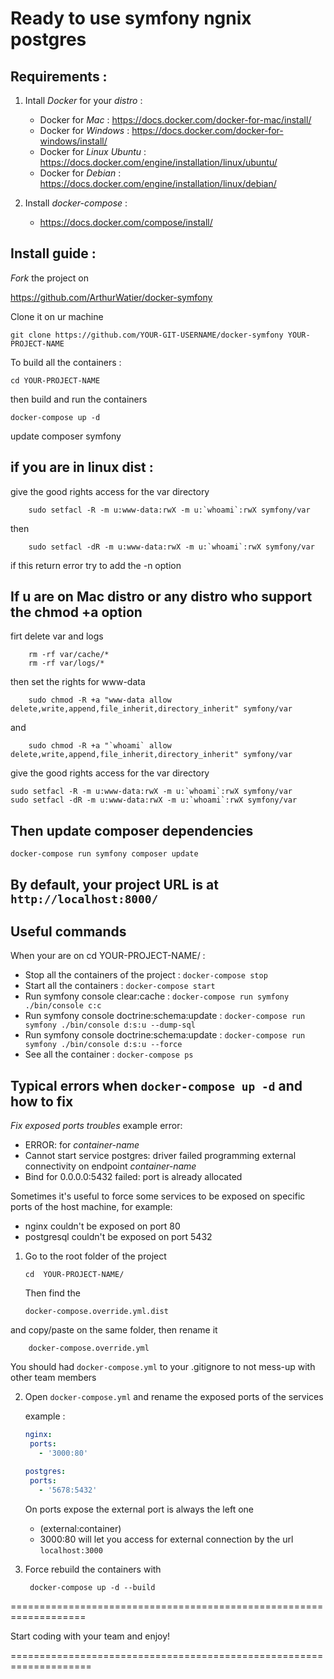 Ready to use symfony ngnix postgres
=

Requirements :
-
1. Intall _Docker_ for your _distro_ :
    * Docker for _Mac_ : 
        <https://docs.docker.com/docker-for-mac/install/>
    * Docker for _Windows_ :
        <https://docs.docker.com/docker-for-windows/install/>
    * Docker for _Linux Ubuntu_ :
        <https://docs.docker.com/engine/installation/linux/ubuntu/>
    * Docker for _Debian_ : 
        <https://docs.docker.com/engine/installation/linux/debian/>
       
2. Install _docker-compose_ :
    * <https://docs.docker.com/compose/install/>
    
Install guide :
-

*Fork* the project on 

<https://github.com/ArthurWatier/docker-symfony> 

Clone it on ur machine
        
    git clone https://github.com/YOUR-GIT-USERNAME/docker-symfony YOUR-PROJECT-NAME
    
To build all the containers :

    cd YOUR-PROJECT-NAME
then build and run the containers

    docker-compose up -d

update composer symfony

if you are in linux dist :
-   
   give the good rights access for the var directory
    
        sudo setfacl -R -m u:www-data:rwX -m u:`whoami`:rwX symfony/var
        
   then
    
        sudo setfacl -dR -m u:www-data:rwX -m u:`whoami`:rwX symfony/var

   if this return error try to add the -n option
   
If u are on Mac distro or any distro who support the chmod +a option
-   
   firt delete var and logs
        
        rm -rf var/cache/*
        rm -rf var/logs/*
        
   then set the rights for www-data
   
        sudo chmod -R +a "www-data allow delete,write,append,file_inherit,directory_inherit" symfony/var
   
   and 
   
        sudo chmod -R +a "`whoami` allow delete,write,append,file_inherit,directory_inherit" symfony/var

give the good rights access for the var directory

    sudo setfacl -R -m u:www-data:rwX -m u:`whoami`:rwX symfony/var
    sudo setfacl -dR -m u:www-data:rwX -m u:`whoami`:rwX symfony/var

Then update composer dependencies 
-
    docker-compose run symfony composer update 

By default, your project URL is at `http://localhost:8000/`
-

Useful commands
-

When your are on cd YOUR-PROJECT-NAME/ :
  * Stop all the containers of the project : `docker-compose stop`
  * Start all the containers : `docker-compose start`
  * Run symfony console clear:cache : `docker-compose run symfony ./bin/console c:c`
  * Run symfony console doctrine:schema:update : `docker-compose run symfony ./bin/console d:s:u --dump-sql`
  * Run symfony console doctrine:schema:update : `docker-compose run symfony ./bin/console d:s:u --force`
  * See all the container : `docker-compose ps`

Typical errors when `docker-compose up -d` and how to fix
-

*Fix exposed ports troubles*
example error:
* ERROR: for *container-name*  
* Cannot start service postgres: driver failed programming external connectivity on endpoint *container-name*
* Bind for 0.0.0.0:5432 failed: port is already allocated

Sometimes it's useful to force some services to be exposed on specific ports of the host machine, for example:
    
  * nginx couldn't be exposed on port 80 
  * postgresql couldn't be exposed on port 5432 
 
 1. Go to the root folder of the project  
       
        cd  YOUR-PROJECT-NAME/
    
    Then find the 
    
        docker-compose.override.yml.dist
    
   and copy/paste on the same folder, then rename it  
    
        docker-compose.override.yml
    
   You should had `docker-compose.yml` to your .gitignore to not mess-up with other team members 
 
 2. Open `docker-compose.yml` and rename the exposed ports of the services
 
    example :
     ```yaml
     nginx:
      ports:
        - '3000:80'
    
     postgres:
      ports:
        - '5678:5432'
    ```
    On ports expose the external port is always the left one 
    * (external:container)
    * 3000:80 
    will let you access for external connection by the url `localhost:3000`

3. Force rebuild the containers with 

        docker-compose up -d --build

===================================================================

Start coding with your team and enjoy!

====================================================================